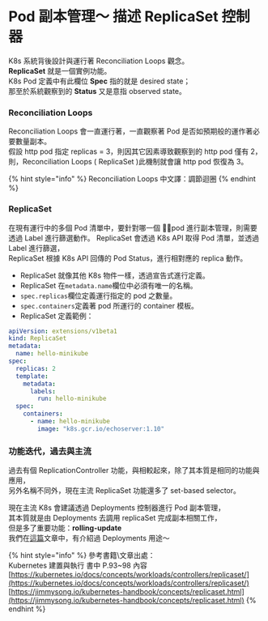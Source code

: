 # Pod 副本管理～ 描述 ReplicaSet 控制器

K8s 系統背後設計與運行著 Reconciliation Loops 觀念。  
**ReplicaSet** 就是一個實例功能。  
K8s Pod 定義中有此欄位 **Spec** 指的就是 desired state；  
那至於系統觀察到的 **Status** 又是意指 observed state。

### Reconciliation Loops

Reconciliation Loops 會一直運行著，一直觀察著 Pod 是否如預期般的運作著必要數量副本。   
假設 http pod 指定 replicas = 3，則因其它因素導致觀察到的 http pod 僅有 2，  
則，Reconciliation Loops \( ReplicaSet \)此機制就會讓 http pod 恢復為 3。

{% hint style="info" %}
Reconciliation Loops 中文譯：調節迴圈
{% endhint %}

### ReplicaSet

在現有運行中的多個 Pod 清單中，要針對哪一個 pod 進行副本管理，則需要透過 Label 進行篩選動作。 ReplicaSet 會透過 K8s API 取得 Pod 清單，並透過 Label 進行篩選，  
ReplicaSet 根據 K8s API 回傳的 Pod Status，進行相對應的 replica 動作。

* ReplicaSet 就像其他 K8s 物件一樣，透過宣告式進行定義。
* ReplicaSet 在`metadata.name`欄位中必須有唯一的名稱。
* `spec.replicas`欄位定義運行指定的 pod 之數量。
* `spec.containers`定義著 pod 所運行的 container 模板。
* ReplicaSet 定義範例：

```yaml
apiVersion: extensions/v1beta1
kind: ReplicaSet
metadata:
  name: hello-minikube
spec:
  replicas: 2
  template:
    metadata:
      labels:
        run: hello-minikube
  spec:
    containers:
      - name: hello-minikube
        image: "k8s.gcr.io/echoserver:1.10"
```

### 功能迭代，過去與主流

過去有個 ReplicationController 功能，與相較起來，除了其本質是相同的功能與應用，  
另外名稱不同外，現在主流 ReplicaSet 功能還多了 set-based selector。

現在主流 K8s 會建議透過 Deployments 控制器進行 Pod 副本管理，  
其本質就是由 Deployments 去調用 replicaSet 完成副本相關工作，  
但是多了重要功能：**rolling-update**  
我們在[這篇](https://fufu.gitbook.io/kk8s/first-pod-deployment#deployment)文章中，有介紹過 Deployments 用途～

{% hint style="info" %}
參考書籍\文章出處：  
Kubernetes 建置與執行 書中 P.93~98 內容 [https://kubernetes.io/docs/concepts/workloads/controllers/replicaset/](https://kubernetes.io/docs/concepts/workloads/controllers/replicaset/) [https://jimmysong.io/kubernetes-handbook/concepts/replicaset.html](https://jimmysong.io/kubernetes-handbook/concepts/replicaset.html)
{% endhint %}


